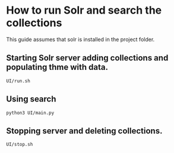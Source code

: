 # How to run Solr and search the collections
This guide assumes that solr is installed in the project folder.

## Starting Solr server adding collections and populating thme with data.
```
UI/run.sh
```

## Using search
```
python3 UI/main.py
```

## Stopping server and deleting collections.
```
UI/stop.sh
```
